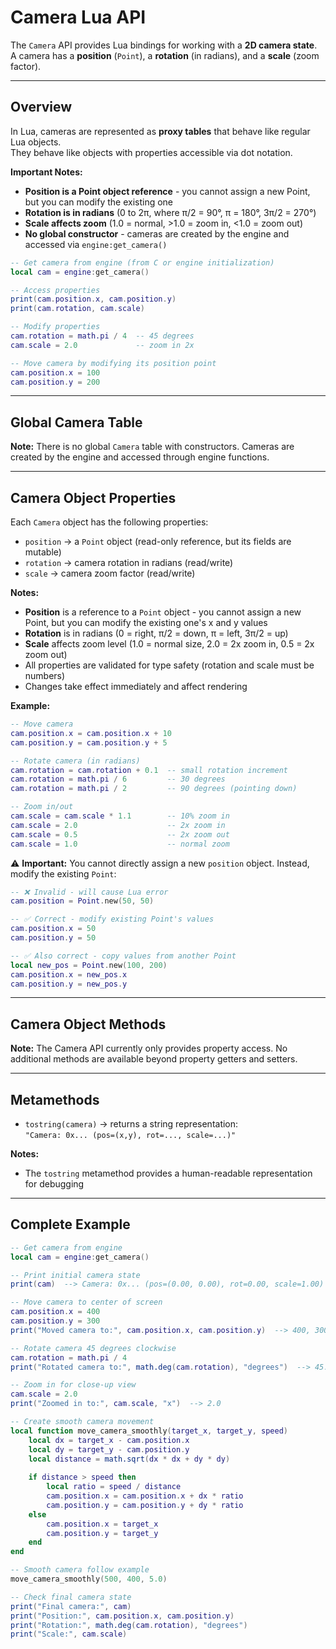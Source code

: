 # Camera Lua API

The `Camera` API provides Lua bindings for working with a **2D camera state**.  
A camera has a **position** (`Point`), a **rotation** (in radians), and a **scale** (zoom factor).

---

## Overview

In Lua, cameras are represented as **proxy tables** that behave like regular Lua objects.  
They behave like objects with properties accessible via dot notation.

**Important Notes:**
- **Position is a Point object reference** - you cannot assign a new Point, but you can modify the existing one
- **Rotation is in radians** (0 to 2π, where π/2 = 90°, π = 180°, 3π/2 = 270°)
- **Scale affects zoom** (1.0 = normal, >1.0 = zoom in, <1.0 = zoom out)
- **No global constructor** - cameras are created by the engine and accessed via `engine:get_camera()`

```lua
-- Get camera from engine (from C or engine initialization)
local cam = engine:get_camera()

-- Access properties
print(cam.position.x, cam.position.y)
print(cam.rotation, cam.scale)

-- Modify properties
cam.rotation = math.pi / 4  -- 45 degrees
cam.scale = 2.0             -- zoom in 2x

-- Move camera by modifying its position point
cam.position.x = 100
cam.position.y = 200
```

---

## Global Camera Table

**Note:** There is no global `Camera` table with constructors. Cameras are created by the engine and accessed through engine functions.

---

## Camera Object Properties

Each `Camera` object has the following properties:

- `position` → a `Point` object (read-only reference, but its fields are mutable)  
- `rotation` → camera rotation in radians (read/write)  
- `scale` → camera zoom factor (read/write)  

**Notes:**
- **Position** is a reference to a `Point` object - you cannot assign a new Point, but you can modify the existing one's x and y values
- **Rotation** is in radians (0 = right, π/2 = down, π = left, 3π/2 = up)
- **Scale** affects zoom level (1.0 = normal size, 2.0 = 2x zoom in, 0.5 = 2x zoom out)
- All properties are validated for type safety (rotation and scale must be numbers)
- Changes take effect immediately and affect rendering

**Example:**
```lua
-- Move camera
cam.position.x = cam.position.x + 10
cam.position.y = cam.position.y + 5

-- Rotate camera (in radians)
cam.rotation = cam.rotation + 0.1  -- small rotation increment
cam.rotation = math.pi / 6         -- 30 degrees
cam.rotation = math.pi / 2         -- 90 degrees (pointing down)

-- Zoom in/out
cam.scale = cam.scale * 1.1        -- 10% zoom in
cam.scale = 2.0                    -- 2x zoom in
cam.scale = 0.5                    -- 2x zoom out
cam.scale = 1.0                    -- normal zoom
```

⚠️ **Important:** You cannot directly assign a new `position` object. Instead, modify the existing `Point`:

```lua
-- ❌ Invalid - will cause Lua error
cam.position = Point.new(50, 50)

-- ✅ Correct - modify existing Point's values
cam.position.x = 50
cam.position.y = 50

-- ✅ Also correct - copy values from another Point
local new_pos = Point.new(100, 200)
cam.position.x = new_pos.x
cam.position.y = new_pos.y
```

---

## Camera Object Methods

**Note:** The Camera API currently only provides property access. No additional methods are available beyond property getters and setters.

---

## Metamethods

- `tostring(camera)` → returns a string representation:  
  `"Camera: 0x... (pos=(x,y), rot=..., scale=...)"`  

**Notes:**
- The `tostring` metamethod provides a human-readable representation for debugging

---

## Complete Example

```lua
-- Get camera from engine
local cam = engine:get_camera()

-- Print initial camera state
print(cam)  --> Camera: 0x... (pos=(0.00, 0.00), rot=0.00, scale=1.00)

-- Move camera to center of screen
cam.position.x = 400
cam.position.y = 300
print("Moved camera to:", cam.position.x, cam.position.y)  --> 400, 300

-- Rotate camera 45 degrees clockwise
cam.rotation = math.pi / 4
print("Rotated camera to:", math.deg(cam.rotation), "degrees")  --> 45.0

-- Zoom in for close-up view
cam.scale = 2.0
print("Zoomed in to:", cam.scale, "x")  --> 2.0

-- Create smooth camera movement
local function move_camera_smoothly(target_x, target_y, speed)
    local dx = target_x - cam.position.x
    local dy = target_y - cam.position.y
    local distance = math.sqrt(dx * dx + dy * dy)
    
    if distance > speed then
        local ratio = speed / distance
        cam.position.x = cam.position.x + dx * ratio
        cam.position.y = cam.position.y + dy * ratio
    else
        cam.position.x = target_x
        cam.position.y = target_y
    end
end

-- Smooth camera follow example
move_camera_smoothly(500, 400, 5.0)

-- Check final camera state
print("Final camera:", cam)
print("Position:", cam.position.x, cam.position.y)
print("Rotation:", math.deg(cam.rotation), "degrees")
print("Scale:", cam.scale)
```
